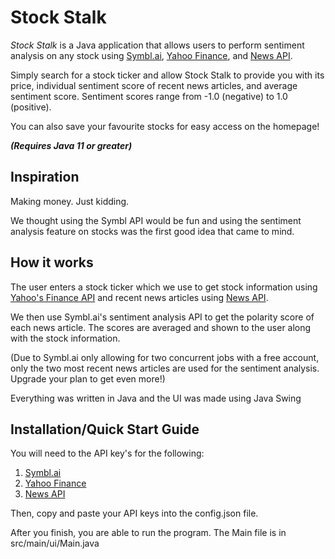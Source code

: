 # Stock Stalk
*Stock Stalk* is a Java application that allows users to perform sentiment analysis on any stock using [Symbl.ai](https://symbl.ai/), [Yahoo Finance](https://www.yahoofinanceapi.com/), and [News API](https://newsapi.org/s/google-news-api).

Simply search for a stock ticker and allow Stock Stalk to provide you with its price, individual sentiment score of recent news articles, and average sentiment score. Sentiment scores range from -1.0 (negative) to 1.0 (positive).

You can also save your favourite stocks for easy access on the homepage!

_**(Requires Java 11 or greater)**_

## Inspiration
Making money. Just kidding. 

We thought using the Symbl API would be fun and using the sentiment analysis feature on stocks was the first good idea that came to mind.

## How it works
The user enters a stock ticker which we use to get stock information using [Yahoo's Finance API](https://www.yahoofinanceapi.com/) and recent news articles using [News API](https://newsapi.org/s/google-news-api). 

We then use Symbl.ai's sentiment analysis API to get the polarity score of each news article. The scores are averaged and shown to the user along with the stock information.

(Due to Symbl.ai only allowing for two concurrent jobs with a free account, only the two most recent news articles are used for the sentiment analysis. Upgrade your plan to get even more!)

Everything was written in Java and the UI was made using Java Swing

## Installation/Quick Start Guide

You will need to the API key's for the following:
1. [Symbl.ai](https://docs.symbl.ai/docs/developer-tools/authentication)
2. [Yahoo Finance](https://www.yahoofinanceapi.com/dashboard)
3. [News API](https://newsapi.org/register)

Then, copy and paste your API keys into the config.json file.

After you finish, you are able to run the program. The Main file is in src/main/ui/Main.java

